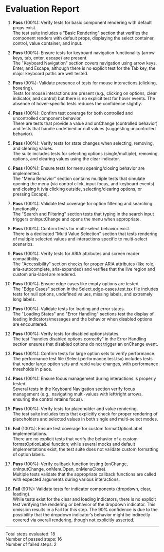 # Evaluation Report

1. **Pass** (100%): Verify tests for basic component rendering with default props exist.  
   The test suite includes a "Basic Rendering" section that verifies the component renders with default props, displaying the select container, control, value container, and input.

2. **Pass** (100%): Ensure tests for keyboard navigation functionality (arrow keys, tab, enter, escape) are present.  
   The "Keyboard Navigation" section covers navigation using arrow keys, Enter, and Escape; although there is no explicit test for the Tab key, the major keyboard paths are well tested.

3. **Pass** (90%): Validate presence of tests for mouse interactions (clicking, hovering).  
   Tests for mouse interactions are present (e.g., clicking on options, clear indicator, and control) but there is no explicit test for hover events. The absence of hover-specific tests reduces the confidence slightly.

4. **Pass** (100%): Confirm test coverage for both controlled and uncontrolled component behavior.  
   There are tests that provide a value and onChange (controlled behavior) and tests that handle undefined or null values (suggesting uncontrolled behavior).

5. **Pass** (100%): Verify tests for state changes when selecting, removing, and clearing values.  
   The suite includes tests for selecting options (single/multiple), removing options, and clearing values using the clear indicator.

6. **Pass** (100%): Ensure tests for menu opening/closing behavior are implemented.  
   The "Menu Behavior" section contains multiple tests that simulate opening the menu (via control click, input focus, and keyboard events) and closing it (via clicking outside, selecting/clearing options, or pressing Escape).

7. **Pass** (100%): Validate test coverage for option filtering and searching functionality.  
   The "Search and Filtering" section tests that typing in the search input triggers onInputChange and opens the menu when appropriate.

8. **Pass** (100%): Confirm tests for multi-select behavior exist.  
   There is a dedicated "Multi Value Selection" section that tests rendering of multiple selected values and interactions specific to multi-select scenarios.

9. **Pass** (100%): Verify tests for ARIA attributes and screen reader compatibility.  
   The "Accessibility" section checks for proper ARIA attributes (like role, aria-autocomplete, aria-expanded) and verifies that the live region and custom aria-label are rendered.

10. **Pass** (100%): Ensure edge cases like empty options are tested.  
    The "Edge Cases" section in the Select.edge-cases.test.tsx file includes tests for null options, undefined values, missing labels, and extremely long labels.

11. **Pass** (100%): Validate tests for loading and error states.  
    The "Loading States" and "Error Handling" sections test the display of loading indicators/messages and the behavior when disabled options are encountered.

12. **Pass** (100%): Verify tests for disabled options/states.  
    The test "handles disabled options correctly" in the Error Handling section ensures that disabled options do not trigger an onChange event.

13. **Pass** (100%): Confirm tests for large option sets to verify performance.  
    The performance test file (Select.performance.test.tsx) includes tests that render large option sets and rapid value changes, with performance thresholds in place.

14. **Pass** (100%): Ensure focus management during interactions is properly tested.  
    Several tests in the Keyboard Navigation section verify focus management (e.g., navigating multi-values with left/right arrows, ensuring the control retains focus).

15. **Pass** (100%): Verify tests for placeholder and value rendering.  
    The test suite includes tests that explicitly check for proper rendering of placeholders and selected values in both single and multi-select modes.

16. **Fail** (100%): Ensure test coverage for custom formatOptionLabel implementations.  
    There are no explicit tests that verify the behavior of a custom formatOptionLabel function; while several mocks and default implementations exist, the test suite does not validate custom formatting of option labels.

17. **Pass** (100%): Verify callback function testing (onChange, onInputChange, onMenuOpen, onMenuClose).  
    Multiple tests validate that the appropriate callback functions are called with expected arguments during various interactions.

18. **Fail** (90%): Validate tests for indicator components (dropdown, clear, loading).  
    While tests exist for the clear and loading indicators, there is no explicit test verifying the rendering or behavior of the dropdown indicator. This omission results in a Fail for this step. The 90% confidence is due to the possibility that the dropdown indicator’s behavior might be indirectly covered via overall rendering, though not explicitly asserted.

---

Total steps evaluated: 18  
Number of passed steps: 16  
Number of failed steps: 2